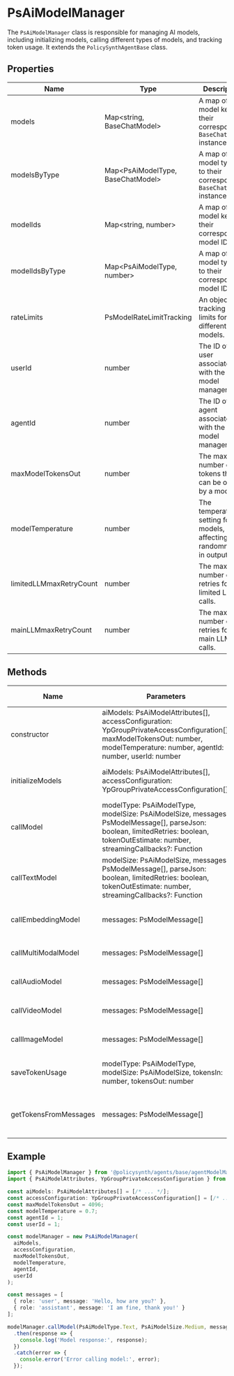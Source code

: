 # PsAiModelManager

The `PsAiModelManager` class is responsible for managing AI models, including initializing models, calling different types of models, and tracking token usage. It extends the `PolicySynthAgentBase` class.

## Properties

| Name                  | Type                                | Description                                                                 |
|-----------------------|-------------------------------------|-----------------------------------------------------------------------------|
| models                | Map<string, BaseChatModel>          | A map of model keys to their corresponding `BaseChatModel` instances.       |
| modelsByType          | Map<PsAiModelType, BaseChatModel>   | A map of model types to their corresponding `BaseChatModel` instances.      |
| modelIds              | Map<string, number>                 | A map of model keys to their corresponding model IDs.                       |
| modelIdsByType        | Map<PsAiModelType, number>          | A map of model types to their corresponding model IDs.                      |
| rateLimits            | PsModelRateLimitTracking            | An object tracking rate limits for different models.                        |
| userId                | number                              | The ID of the user associated with the model manager.                       |
| agentId               | number                              | The ID of the agent associated with the model manager.                      |
| maxModelTokensOut     | number                              | The maximum number of tokens that can be output by a model.                 |
| modelTemperature      | number                              | The temperature setting for the models, affecting randomness in output.     |
| limitedLLMmaxRetryCount | number                            | The maximum number of retries for limited LLM calls.                        |
| mainLLMmaxRetryCount  | number                              | The maximum number of retries for main LLM calls.                           |

## Methods

| Name                | Parameters                                                                 | Return Type          | Description                                                                 |
|---------------------|---------------------------------------------------------------------------|----------------------|-----------------------------------------------------------------------------|
| constructor         | aiModels: PsAiModelAttributes[], accessConfiguration: YpGroupPrivateAccessConfiguration[], maxModelTokensOut: number, modelTemperature: number, agentId: number, userId: number | void                 | Initializes the `PsAiModelManager` with the given parameters.               |
| initializeModels    | aiModels: PsAiModelAttributes[], accessConfiguration: YpGroupPrivateAccessConfiguration[] | void                 | Initializes the models based on the provided configurations.                |
| callModel           | modelType: PsAiModelType, modelSize: PsAiModelSize, messages: PsModelMessage[], parseJson: boolean, limitedRetries: boolean, tokenOutEstimate: number, streamingCallbacks?: Function | Promise<any>         | Calls the appropriate model based on the type and size.                     |
| callTextModel       | modelSize: PsAiModelSize, messages: PsModelMessage[], parseJson: boolean, limitedRetries: boolean, tokenOutEstimate: number, streamingCallbacks?: Function | Promise<any>         | Calls a text model and handles retries and token usage tracking.            |
| callEmbeddingModel  | messages: PsModelMessage[]                                                | Promise<any>         | Placeholder for calling an embedding model.                                 |
| callMultiModalModel | messages: PsModelMessage[]                                                | Promise<any>         | Placeholder for calling a multi-modal model.                                |
| callAudioModel      | messages: PsModelMessage[]                                                | Promise<any>         | Placeholder for calling an audio model.                                     |
| callVideoModel      | messages: PsModelMessage[]                                                | Promise<any>         | Placeholder for calling a video model.                                      |
| callImageModel      | messages: PsModelMessage[]                                                | Promise<any>         | Placeholder for calling an image model.                                     |
| saveTokenUsage      | modelType: PsAiModelType, modelSize: PsAiModelSize, tokensIn: number, tokensOut: number | Promise<void>        | Saves the token usage for a model in the database.                          |
| getTokensFromMessages | messages: PsModelMessage[]                                              | Promise<number>      | Calculates the number of tokens used in the given messages.                 |

## Example

```typescript
import { PsAiModelManager } from '@policysynth/agents/base/agentModelManager.js';
import { PsAiModelAttributes, YpGroupPrivateAccessConfiguration } from '../types';

const aiModels: PsAiModelAttributes[] = [/* ... */];
const accessConfiguration: YpGroupPrivateAccessConfiguration[] = [/* ... */];
const maxModelTokensOut = 4096;
const modelTemperature = 0.7;
const agentId = 1;
const userId = 1;

const modelManager = new PsAiModelManager(
  aiModels,
  accessConfiguration,
  maxModelTokensOut,
  modelTemperature,
  agentId,
  userId
);

const messages = [
  { role: 'user', message: 'Hello, how are you?' },
  { role: 'assistant', message: 'I am fine, thank you!' }
];

modelManager.callModel(PsAiModelType.Text, PsAiModelSize.Medium, messages)
  .then(response => {
    console.log('Model response:', response);
  })
  .catch(error => {
    console.error('Error calling model:', error);
  });
```